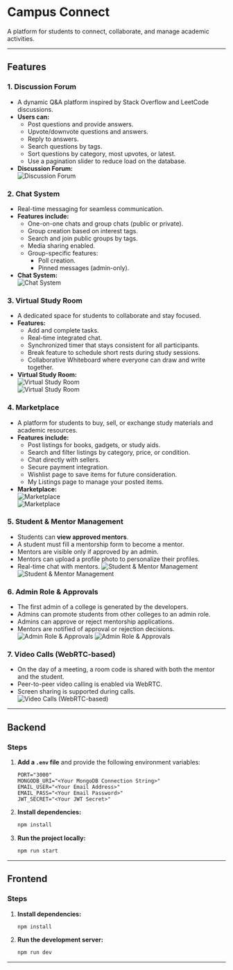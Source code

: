 # Campus Connect

A platform for students to connect, collaborate, and manage academic activities.

---

## Features

### 1. Discussion Forum

- A dynamic Q&A platform inspired by Stack Overflow and LeetCode discussions.
- **Users can:**
  - Post questions and provide answers.
  - Upvote/downvote questions and answers.
  - Reply to answers.
  - Search questions by tags.
  - Sort questions by category, most upvotes, or latest.
  - Use a pagination slider to reduce load on the database.
- **Discussion Forum:**  
  ![Discussion Forum](Frontend/public/doubt.png)

### 2. Chat System

- Real-time messaging for seamless communication.
- **Features include:**
  - One-on-one chats and group chats (public or private).
  - Group creation based on interest tags.
  - Search and join public groups by tags.
  - Media sharing enabled.
  - Group-specific features:
    - Poll creation.
    - Pinned messages (admin-only).
- **Chat System:**  
  ![Chat System](Frontend/public/chat.png)

### 3. Virtual Study Room

- A dedicated space for students to collaborate and stay focused.
- **Features:**
  - Add and complete tasks.
  - Real-time integrated chat.
  - Synchronized timer that stays consistent for all participants.
  - Break feature to schedule short rests during study sessions.
  - Collaborative Whiteboard where everyone can draw and write together.
- **Virtual Study Room:**  
  ![Virtual Study Room](Frontend/public/room.png)  
  ![Virtual Study Room](Frontend/public/room1.png)

### 4. Marketplace

- A platform for students to buy, sell, or exchange study materials and academic resources.
- **Features include:**
  - Post listings for books, gadgets, or study aids.
  - Search and filter listings by category, price, or condition.
  - Chat directly with sellers.
  - Secure payment integration.
  - Wishlist page to save items for future consideration.
  - My Listings page to manage your posted items.
- **Marketplace:**  
  ![Marketplace](Frontend/public/product.png)  
  ![Marketplace](Frontend/public/market.png)

### 5. Student & Mentor Management

- Students can **view approved mentors**.
- A student must fill a mentorship form to become a mentor.
- Mentors are visible only if approved by an admin.
- Mentors can upload a profile photo to personalize their profiles.
- Real-time chat with mentors.
![Student & Mentor Management](Frontend/public/mentors.jpeg)
![Student & Mentor Management](Frontend/public/meeting.jpeg)

### 6. Admin Role & Approvals

- The first admin of a college is generated by the developers.
- Admins can promote students from other colleges to an admin role.
- Admins can approve or reject mentorship applications.
- Mentors are notified of approval or rejection decisions.
![Admin Role & Approvals](Frontend/public/admin.jpeg)
![Admin Role & Approvals](Frontend/public/makeadmin.jpeg)

### 7. Video Calls (WebRTC-based)

- On the day of a meeting, a room code is shared with both the mentor and the student.
- Peer-to-peer video calling is enabled via WebRTC.
- Screen sharing is supported during calls.
![Video Calls (WebRTC-based)](Frontend/public/video.jpeg)

---

## Backend

### Steps

1. **Add a `.env` file** and provide the following environment variables:

   ```env
   PORT="3000"
   MONGODB_URI="<Your MongoDB Connection String>"
   EMAIL_USER="<Your Email Address>"
   EMAIL_PASS="<Your Email Password>"
   JWT_SECRET="<Your JWT Secret>"
   ```

2. **Install dependencies:**

   ```bash
   npm install
   ```

3. **Run the project locally:**

   ```bash
   npm run start
   ```

---

## Frontend

### Steps

1. **Install dependencies:**

   ```bash
   npm install
   ```

2. **Run the development server:**

   ```bash
   npm run dev
   ```

---
